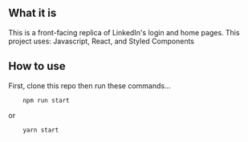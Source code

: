 ## What it is

This is a front-facing replica of LinkedIn's login
and home pages. This project uses: Javascript, React,
and Styled Components

## How to use

First, clone this repo then run these commands...

```console
    npm run start
```

or

```console
    yarn start
```
